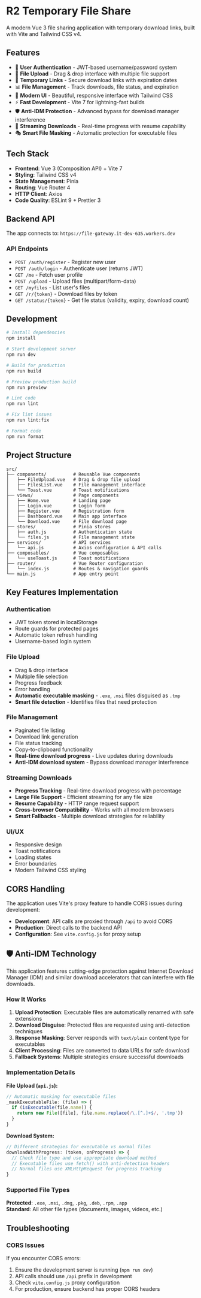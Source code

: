 # R2 Temporary File Share

A modern Vue 3 file sharing application with temporary download links, built with Vite and Tailwind CSS v4.

## Features

- 🔐 **User Authentication** - JWT-based username/password system
- 📁 **File Upload** - Drag & drop interface with multiple file support
- 🔗 **Temporary Links** - Secure download links with expiration dates
- 📊 **File Management** - Track downloads, file status, and expiration
- 🎨 **Modern UI** - Beautiful, responsive interface with Tailwind CSS
- ⚡ **Fast Development** - Vite 7 for lightning-fast builds
- 🛡️ **Anti-IDM Protection** - Advanced bypass for download manager interference
- 🌊 **Streaming Downloads** - Real-time progress with resume capability
- 🎭 **Smart File Masking** - Automatic protection for executable files

## Tech Stack

- **Frontend**: Vue 3 (Composition API) + Vite 7
- **Styling**: Tailwind CSS v4
- **State Management**: Pinia
- **Routing**: Vue Router 4
- **HTTP Client**: Axios
- **Code Quality**: ESLint 9 + Prettier 3

## Backend API

The app connects to: `https://file-gateway.it-dev-635.workers.dev`

### API Endpoints

- `POST /auth/register` - Register new user
- `POST /auth/login` - Authenticate user (returns JWT)
- `GET /me` - Fetch user profile
- `POST /upload` - Upload files (multipart/form-data)
- `GET /myfiles` - List user's files
- `GET /r/{token}` - Download files by token
- `GET /status/{token}` - Get file status (validity, expiry, download count)

## Development

```bash
# Install dependencies
npm install

# Start development server
npm run dev

# Build for production
npm run build

# Preview production build
npm run preview

# Lint code
npm run lint

# Fix lint issues
npm run lint:fix

# Format code
npm run format
```

## Project Structure

```
src/
├── components/          # Reusable Vue components
│   ├── FileUpload.vue   # Drag & drop file upload
│   ├── FilesList.vue    # File management interface
│   └── Toast.vue        # Toast notifications
├── views/               # Page components
│   ├── Home.vue         # Landing page
│   ├── Login.vue        # Login form
│   ├── Register.vue     # Registration form
│   ├── Dashboard.vue    # Main app interface
│   └── Download.vue     # File download page
├── stores/              # Pinia stores
│   ├── auth.js          # Authentication state
│   └── files.js         # File management state
├── services/            # API services
│   └── api.js           # Axios configuration & API calls
├── composables/         # Vue composables
│   └── useToast.js      # Toast notifications
├── router/              # Vue Router configuration
│   └── index.js         # Routes & navigation guards
└── main.js              # App entry point
```

## Key Features Implementation

### Authentication

- JWT token stored in localStorage
- Route guards for protected pages
- Automatic token refresh handling
- Username-based login system

### File Upload

- Drag & drop interface
- Multiple file selection
- Progress feedback
- Error handling
- **Automatic executable masking** - `.exe`, `.msi` files disguised as `.tmp`
- **Smart file detection** - Identifies files that need protection

### File Management

- Paginated file listing
- Download link generation
- File status tracking
- Copy-to-clipboard functionality
- **Real-time download progress** - Live updates during downloads
- **Anti-IDM download system** - Bypass download manager interference

### Streaming Downloads

- **Progress Tracking** - Real-time download progress with percentage
- **Large File Support** - Efficient streaming for any file size
- **Resume Capability** - HTTP range request support
- **Cross-browser Compatibility** - Works with all modern browsers
- **Smart Fallbacks** - Multiple download strategies for reliability

### UI/UX

- Responsive design
- Toast notifications
- Loading states
- Error boundaries
- Modern Tailwind CSS styling

## CORS Handling

The application uses Vite's proxy feature to handle CORS issues during development:

- **Development**: API calls are proxied through `/api` to avoid CORS
- **Production**: Direct calls to the backend API
- **Configuration**: See `vite.config.js` for proxy setup

## 🛡️ Anti-IDM Technology

This application features cutting-edge protection against Internet Download Manager (IDM) and similar download accelerators that can interfere with file downloads.

### How It Works

1. **Upload Protection**: Executable files are automatically renamed with safe extensions
2. **Download Disguise**: Protected files are requested using anti-detection techniques  
3. **Response Masking**: Server responds with `text/plain` content type for executables
4. **Client Processing**: Files are converted to data URLs for safe download
5. **Fallback Systems**: Multiple strategies ensure successful downloads

### Implementation Details

**File Upload (`api.js`):**
```javascript
// Automatic masking for executable files
_maskExecutableFile: (file) => {
  if (isExecutable(file.name)) {
    return new File([file], file.name.replace(/\.[^.]+$/, '.tmp'))
  }
}
```

**Download System:**
```javascript
// Different strategies for executable vs normal files
downloadWithProgress: (token, onProgress) => {
  // Check file type and use appropriate download method
  // Executable files use fetch() with anti-detection headers
  // Normal files use XMLHttpRequest for progress tracking
}
```

### Supported File Types

**Protected**: `.exe`, `.msi`, `.dmg`, `.pkg`, `.deb`, `.rpm`, `.app`  
**Standard**: All other file types (documents, images, videos, etc.)

## Troubleshooting

### CORS Issues

If you encounter CORS errors:

1. Ensure the development server is running (`npm run dev`)
2. API calls should use `/api` prefix in development
3. Check `vite.config.js` proxy configuration
4. For production, ensure backend has proper CORS headers
